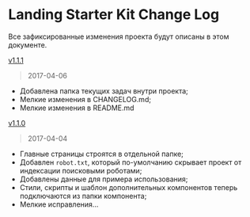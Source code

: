 # Landing Starter Kit Change Log

Все зафиксированные изменения проекта будут описаны в этом документе.

[v1.1.1][v1.1.1]

> 2017-04-06

- Добавлена папка текущих задач внутри проекта;
- Мелкие изменения в CHANGELOG.md;
- Мелкие изменения в README.md

[v1.1.0][v1.1.0]

> 2017-04-04

- Главные страницы строятся в отдельной папке;
- Добавлен `robot.txt`, который по-умолчанию скрывает проект от индексации поисковыми роботами;
- Добавлены данные для примера использования;
- Стили, скрипты и шаблон дополнительных компонентов теперь подключаются из папки компонента;
- Мелкие исправления...

[unreleased]: https://github.com/denisnovikov/landing-starter-kit/compare/v1.1.1...HEAD
[v1.1.1]: https://github.com/denisnovikov/landing-starter-kit/compare/v1.1.0...v1.1.1
[v1.1.0]: https://github.com/denisnovikov/landing-starter-kit/compare/v1.0.0...v1.1.0